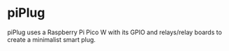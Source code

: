 # piPlug
piPlug uses a Raspberry Pi Pico W with its GPIO and relays/relay boards to create a minimalist smart plug. 
